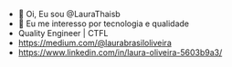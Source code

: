 - 👋 Oi, Eu sou @LauraThaisb
- 👀 Eu me interesso por tecnologia e qualidade
- Quality Engineer | CTFL
- https://medium.com/@laurabrasiloliveira
- https://www.linkedin.com/in/laura-oliveira-5603b9a3/

<!---
LauraThaisb/LauraThaisb is a ✨ special ✨ repository because its `README.md` (this file) appears on your GitHub profile.
You can click the Preview link to take a look at your changes.
--->
